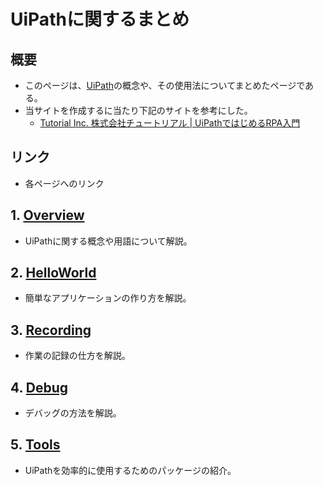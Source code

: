 # UiPathに関するまとめ

## 概要

- このページは、[UiPath](https://www.uipath.com)の概念や、その使用法についてまとめたページである。
- 当サイトを作成するに当たり下記のサイトを参考にした。
  - [Tutorial Inc. 株式会社チュートリアル  \| UiPathではじめるRPA入門 ](https://tutorial.co.jp/uipath-overview/)

## リンク

- 各ページへのリンク

## 1. [Overview](./mdFiles/OverView.html)

- UiPathに関する概念や用語について解説。

## 2. [HelloWorld](./mdFiles/HelloWorld.html)

- 簡単なアプリケーションの作り方を解説。

## 3. [Recording](./mdFiles/Recording.html)

- 作業の記録の仕方を解説。

## 4. [Debug](./mdFiles/Debug.html)

- デバッグの方法を解説。

## 5. [Tools](./mdFiles/Tools.html)

- UiPathを効率的に使用するためのパッケージの紹介。


